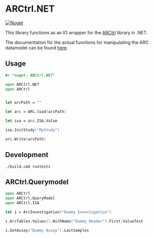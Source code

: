 ﻿# ARCtrl.NET

<a href="https://www.nuget.org/packages/ARCtrl/"><img alt="Nuget" src="https://img.shields.io/nuget/v/ARCtrl?logo=nuget&color=%234fb3d9"></a>

This library functions as an IO wrapper for the [ARCtrl](https://github.com/nfdi4plants/ARCtrl) library in .NET. 

The documentation for the actual functions for manipulating the ARC datamodel can be found [here](https://github.com/nfdi4plants/ARCtrl/tree/main/docs/scripts_fsharp).

## Usage

```fsharp
#r "nuget: ARCtrl.NET"

open ARCtrl.NET
open ARCtrl


let arcPath = ""

let arc = ARC.load(arcPath)

let isa = arc.ISA.Value

isa.InitStudy("MyStudy")

arc.Write(arcPath)
```

## Development

`./build.cmd runtests`

## ARCtrl.Querymodel

```fsharp
open ARCtrl
open ARCtrl.QueryModel
open ARCtrl.ISA

let i = ArcInvestigation("Dummy Investigation")

i.ArcTables.Values().WithName("Dummy Header").First.ValueText

i.GetAssay("Dummy Assay").LastSamples
```
